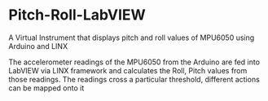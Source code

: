 # Pitch-Roll-LabVIEW
A Virtual Instrument that displays pitch and roll values of MPU6050 using Arduino and LINX

The accelerometer readings of the MPU6050 from the Arduino are fed into LabVIEW via LINX framework and calculates the Roll, Pitch values from those readings.
The readings cross a particular threshold, different actions can be mapped onto it

